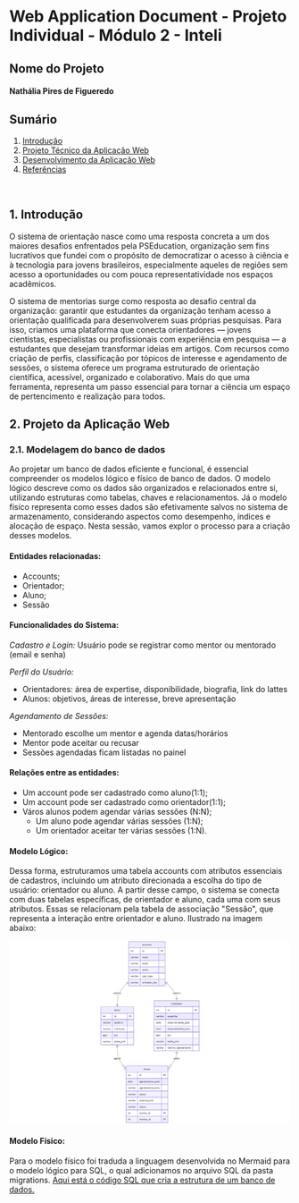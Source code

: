 # Web Application Document - Projeto Individual - Módulo 2 - Inteli


## Nome do Projeto

#### Nathália Pires de Figueredo

## Sumário

1. [Introdução](#c1)  
2. [Projeto Técnico da Aplicação Web](#c3)  
4. [Desenvolvimento da Aplicação Web](#c4)  
5. [Referências](#c5)  

<br>

## <a name="c1"></a>1. Introdução 

O sistema de orientação nasce como uma resposta concreta a um dos maiores desafios enfrentados pela PSEducation, organização sem fins lucrativos que fundei com o propósito de democratizar o acesso à ciência e à tecnologia para jovens brasileiros, especialmente aqueles de regiões sem acesso a oportunidades ou com pouca representatividade nos espaços acadêmicos.<br>

O sistema de mentorias surge como resposta ao desafio central da organização: garantir que estudantes da organização tenham acesso a orientação qualificada para desenvolverem suas próprias pesquisas. Para isso, criamos uma plataforma que conecta orientadores — jovens cientistas, especialistas ou profissionais com experiência em pesquisa — a estudantes que desejam transformar ideias em artigos. Com recursos como criação de perfis, classificação por tópicos de interesse e agendamento de sessões, o sistema oferece um programa estruturado de orientação científica, acessível, organizado e colaborativo. Mais do que uma ferramenta, representa um passo essencial para tornar a ciência um espaço de pertencimento e realização para todos.

## <a name="c2"></a>2. Projeto da Aplicação Web

### 2.1. Modelagem do banco de dados 

Ao projetar um banco de dados eficiente e funcional, é essencial compreender os modelos lógico e físico de banco de dados. O modelo lógico descreve como os dados são organizados e relacionados entre si, utilizando estruturas como tabelas, chaves e relacionamentos. Já o modelo físico representa como esses dados são efetivamente salvos no sistema de armazenamento, considerando aspectos como desempenho, índices e alocação de espaço. Nesta sessão, vamos explor o processo para a criação desses modelos.

#### Entidades relacionadas: 
- Accounts;
- Orientador;
- Aluno;
- Sessão 

#### Funcionalidades do Sistema:

_Cadastro e Login:_ Usuário pode se registrar como mentor ou mentorado (email e senha)

_Perfil do Usuário:_
- Orientadores: área de expertise, disponibilidade, biografia, link do lattes
- Alunos: objetivos, áreas de interesse, breve apresentação

_Agendamento de Sessões:_
- Mentorado escolhe um mentor e agenda datas/horários
- Mentor pode aceitar ou recusar
- Sessões agendadas ficam listadas no painel

#### Relações entre as entidades:
- Um account pode ser cadastrado como aluno(1:1);
- Um account pode ser cadastrado como orientador(1:1);
- Város alunos podem agendar várias sessões (N:N);
    - Um aluno pode agendar várias sessões (1:N);
    - Um orientador aceitar ter várias sessões (1:N).



#### Modelo Lógico:
Dessa forma, estruturamos uma tabela  accounts com atributos essenciais de cadastros, incluindo um atributo direcionada a escolha do tipo de usuário: orientador ou aluno. A partir desse campo, o sistema se conecta com duas tabelas específicas, de orientador e aluno, cada uma com seus atributos. Essas se relacionam pela tabela de associação "Sessão", que representa a interação entre orientador e aluno. Ilustrado na imagem abaixo:

<p align="center">
<a href= ""><img src="../assets/modelo_logico.png" alt="Modelo Lógico"></a>
</p>


#### Modelo Físico:
Para o modelo físico foi traduda a linguagem desenvolvida no Mermaid para o modelo lógico para SQL, o qual adicionamos no arquivo SQL da pasta migrations.
[Aqui está o código SQL que cria a estrutura de um banco de dados.](migrations/202505091120_init.sql)




